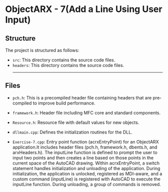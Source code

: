 # ObjectARX - 7(Add a Line Using User Input)

## Structure

The project is structured as follows:

- `src`: This directory contains the source code files.
- `headers`: This directory contains the source code files.
  <hr>

## Files

- `pch.h`: This is a precompiled header file containing headers that are pre-compiled to improve build performance.

- `framework.h`: Header file including MFC core and standard components.

- `Resource.h`: Resource file with default values for new objects.

- `dllmain.cpp`: Defines the initialization routines for the DLL.

- `Exercise-7.cpp`: Entry point function (acrxEntryPoint) for an ObjectARX application.It includes header files (pch.h, framework.h, dbents.h, and arxHeaders.h). The inputLine function is defined to prompt the user to input two points and then creates a line based on those points in the current space of the AutoCAD drawing. Within acrxEntryPoint, a switch statement handles initialization and unloading of the application. During initialization, the application is unlocked, registered as MDI-aware, and a custom command (inputLine) is registered with AutoCAD to execute the inputLine function. During unloading, a group of commands is removed.
